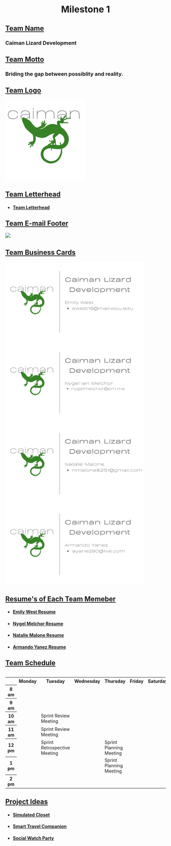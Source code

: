 # <center>**Milestone 1**</center>

## <ins> Team Name </ins> 
### Caiman Lizard Development

## <ins> Team Motto </ins> 
### Briding the gap between possiblity and reality.

## <ins> Team Logo </ins> 
<img src="Logo.png" height="250">

## <ins> Team Letterhead </ins>
- #### [Team Letterhead](Letterhead.pdf)

## <ins> Team E-mail Footer </ins>

<img src="e-mail-footer.png">

## <ins> Team Business Cards </ins>

<img src="BusinessCards/EmilyWest/Emily_Business_Card.png" height="250">
<img src="BusinessCards/NygelMelchor/Nygel_Business_Card.png" height="250">
<img src="BusinessCards/NatalieMalone/Natalie_Business_Card.png" height="250">
<img src="BusinessCards/ArmandoYanez/Armando_Business_Card.png" height="250">

## <ins> Resume's of Each Team Memeber </ins>
- #### [Emily West Resume](Resumes/Emily_West_Resume.pdf)
- #### [Nygel Melchor Resume](Resumes/Nygel_Melchor_Resume.pdf)
- #### [Natalie Malone Resume](Resumes/Natalie_Malone_Resume.pdf)
- #### [Armando Yanez Resume](Resumes/Armando_Yanez_Resume.pdf)

## <ins> Team Schedule </ins>

<table>

<table>
    <tr>
        <th></th>
        <th>Monday</th>
        <th>Tuesday</th>
        <th>Wednesday</th>
        <th>Thursday</th>
        <th>Friday</th>
        <th>Saturday</th>
        <th>Sunday</th>
    </tr>
    <tr>
        <th>8 am</th>
        <td></td>
        <td></td>
        <td></td>
        <td></td>
        <td></td>
        <td></td>
        <td></td>
    </tr>
    <tr>
        <th>9 am</th>
        <td></td>
        <td></td>
        <td></td>
        <td></td>
        <td></td>
        <td></td>
        <td></td>
    </tr>
    <tr>
        <th>10 am</th>
        <td></td>
        <td>Sprint Review Meeting</td>
        <td></td>
        <td></td>
        <td></td>
        <td></td>
        <td></td>
    </tr>
    <tr>
        <th>11 am</th>
        <td></td>
        <td>Sprint Review Meeting</td>
        <td></td>
        <td></td>
        <td></td>
        <td></td>
        <td></td>
    </tr>
    <tr>
        <th>12 pm</th>
        <td></td>
        <td>Sprint Retrospective Meeting</td>
        <td></td>
        <td>Sprint Planning Meeting</td>
        <td></td>
        <td></td>
        <td>Backlog Refinement Meeting</td>
    </tr>
    <tr>
        <th>1 pm</th>
        <td></td>
        <td></td>
        <td></td>
        <td>Sprint Planning Meeting</td>
        <td></td>
        <td></td>
        <td>Backlog Refinement Meeting</td>
    </tr>
    <tr>
        <th>2 pm</th>
        <td></td>
        <td></td>
        <td></td>
        <td></td>
        <td></td>
        <td></td>
        <td></td>
    </tr>

</table>

## <ins> Project Ideas </ins>
- #### [Simulated Closet](ProjectIdeas/SimulatedCloset/SimulatedCloset.md)
- #### [Smart Travel Companion](ProjectIdeas/SmartTravelCompanion/SmartTravelCompanion.md)
- #### [Social Watch Party](ProjectIdeas/SocialWatchParty/SocialWatchParty.md)